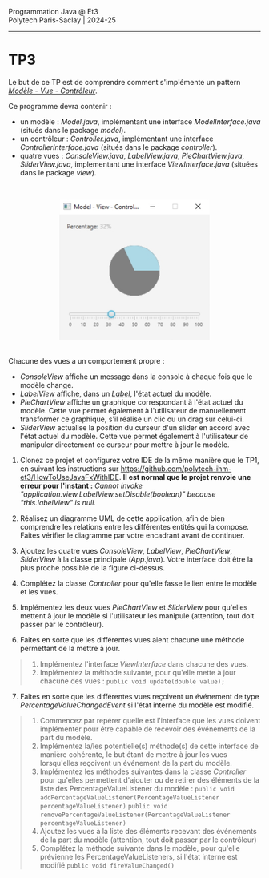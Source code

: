 Programmation Java @ Et3 \
Polytech Paris-Saclay | 2024-25

___

# TP3

Le but de ce TP est de comprendre comment s'implémente un pattern [*Modèle - Vue - Contrôleur*](https://baptiste-wicht.developpez.com/tutoriels/conception/mvc/).

Ce programme devra contenir :

  - un modèle : *Model.java*, implémentant une interface *ModelInterface.java* (situés dans le package *model*).
  - un contrôleur : *Controller.java*, implémentant une interface *ControllerInterface.java* (situés dans le package *controller*).
  - quatre vues : *ConsoleView.java*, *LabelView.java*, *PieChartView.java*, *SliderView.java*, implementant une interface *ViewInterface.java* (situées dans le package *view*).

<br><div align="center"><img src="images/mvc_app.jpg" width="300"></img></div><br>

Chacune des vues a un comportement propre :
 - *ConsoleView* affiche un message dans la console à chaque fois que le modèle change.
 - *LabelView* affiche, dans un [*Label*](https://docs.oracle.com/javase/8/javafx/api/javafx/scene/control/Label.html), l'état actuel du modèle.
 - *PieChartView* affiche un graphique correspondant à l'état actuel du modèle. Cette vue permet également à l'utilisateur de manuellement transformer ce graphique, s'il réalise un clic ou un drag sur celui-ci.
 - *SliderView* actualise la position du curseur d'un slider en accord avec l'état actuel du modèle. Cette vue permet également à l'utilisateur de manipuler directement ce curseur pour mettre à jour le modèle.

1. Clonez ce projet et configurez votre IDE de la même manière que le TP1, en suivant les instructions sur https://github.com/polytech-ihm-et3/HowToUseJavaFxWithIDE. **Il est normal que le projet renvoie une erreur pour l'instant :** *Cannot invoke "application.view.LabelView.setDisable(boolean)" because "this.labelView" is null.*

2. Réalisez un diagramme UML de cette application, afin de bien comprendre les relations entre les différentes entités qui la compose. Faites vérifier le diagramme par votre encadrant avant de continuer.

3. Ajoutez les quatre vues *ConsoleView*, *LabelView*, *PieChartView*, *SliderView* à la classe principale (*App.java*). Votre interface doit être la plus proche possible de la figure ci-dessus.

4. Complétez la classe *Controller* pour qu'elle fasse le lien entre le modèle et les vues.

5. Implémentez les deux vues *PieChartView* et *SliderView* pour qu'elles mettent à jour le modèle si l'utilisateur les manipule (attention, tout doit passer par le contrôleur).

6. Faites en sorte que les différentes vues aient chacune une méthode permettant de la mettre à jour.

> 1) Implémentez l'interface *ViewInterface* dans chacune des vues.
> 2) Implémentez la méthode suivante, pour qu'elle mette à jour chacune des vues :
> `public void update(double value);`

7. Faites en sorte que les différentes vues reçoivent un événement de type *PercentageValueChangedEvent* si l'état interne du modèle est modifié.

> 1) Commencez par repérer quelle est l'interface que les vues doivent implémenter pour être capable de recevoir des événements de la part du modèle.
> 2) Implémentez la/les potentielle(s) méthode(s) de cette interface de manière cohérente, le but étant de mettre à jour les vues lorsqu'elles reçoivent un événement de la part du modèle.
> 3) Implémentez les méthodes suivantes dans la classe *Controller* pour qu'elles permettent d'ajouter ou de retirer des éléments de la liste des PercentageValueListener du modèle :
> `public void addPercentageValueListener(PercentageValueListener percentageValueListener)`
> `public void removePercentageValueListener(PercentageValueListener percentageValueListener)`
> 4) Ajoutez les vues à la liste des éléments recevant des événements de la part du modèle (attention, tout doit passer par le contrôleur)
> 5) Complétez la méthode suivante dans le modèle, pour qu'elle prévienne les PercentageValueListeners, si l'état interne est modifié
> `public void fireValueChanged()`
